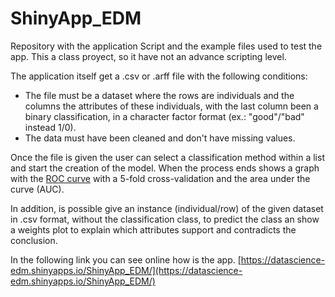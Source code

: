 # ShinyApp_EDM

Repository with the application Script and the example files used to test the app.
This a class proyect, so it have not an advance scripting level.

The application itself get a .csv or .arff file with the following conditions:

- The file must be a dataset where the rows are individuals and the columns the attributes of these individuals, with the last column been a binary classification, in a character factor format (ex.: "good"/"bad" instead 1/0).
- The data must have been cleaned and don't have missing values. 

Once the file is given the user can select a classification method within a list and start the creation of the model. When the process ends shows a graph with the [ROC curve](https://en.wikipedia.org/wiki/Receiver_operating_characteristic) with a 5-fold cross-validation and the area under the curve (AUC).

In addition, is possible give an instance (individual/row) of the given dataset in .csv format, without the classification class, to predict the class an show a weights plot to explain which attributes support and contradicts the conclusion.

In the following link you can see online how is the app.
[https://datascience-edm.shinyapps.io/ShinyApp_EDM/](https://datascience-edm.shinyapps.io/ShinyApp_EDM/)
